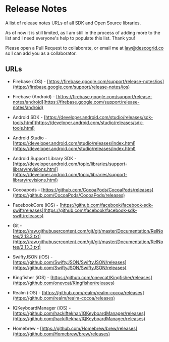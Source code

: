 # Release Notes

A list of release notes URLs of all SDK and Open Source libraries.

As of now it is still limited, as I am still in the process of adding more to the list and I need everyone's help to populate this list. Thank you!

Please open a Pull Request to collaborate, or email me at law@descogrid.co so I can add you as a collaborator.

## URLs

* Firebase (iOS) - [https://firebase.google.com/support/release-notes/ios](https://firebase.google.com/support/release-notes/ios)

* Firebase (Android) - [https://firebase.google.com/support/release-notes/android](https://firebase.google.com/support/release-notes/android)

* Android SDK - [https://developer.android.com/studio/releases/sdk-tools.html](https://developer.android.com/studio/releases/sdk-tools.html)

* Android Studio - [https://developer.android.com/studio/releases/index.html](https://developer.android.com/studio/releases/index.html)

* Android Support Library SDK - [https://developer.android.com/topic/libraries/support-library/revisions.html](https://developer.android.com/topic/libraries/support-library/revisions.html)

* Cocoapods - [https://github.com/CocoaPods/CocoaPods/releases](https://github.com/CocoaPods/CocoaPods/releases)

* FacebookCore (iOS) - [https://github.com/facebook/facebook-sdk-swift/releases](https://github.com/facebook/facebook-sdk-swift/releases)

* Git - [https://raw.githubusercontent.com/git/git/master/Documentation/RelNotes/2.13.3.txt](https://raw.githubusercontent.com/git/git/master/Documentation/RelNotes/2.13.3.txt)

* SwiftyJSON (iOS) - [https://github.com/SwiftyJSON/SwiftyJSON/releases](https://github.com/SwiftyJSON/SwiftyJSON/releases)

* Kingfisher (iOS) - [https://github.com/onevcat/Kingfisher/releases](https://github.com/onevcat/Kingfisher/releases)

* Realm (iOS) - [https://github.com/realm/realm-cocoa/releases](https://github.com/realm/realm-cocoa/releases)

* IQKeyboardManager (iOS) - [https://github.com/hackiftekhar/IQKeyboardManager/releases](https://github.com/hackiftekhar/IQKeyboardManager/releases)

* Homebrew - [https://github.com/Homebrew/brew/releases](https://github.com/Homebrew/brew/releases)
